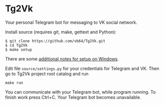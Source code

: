 # Tg2Vk
Your personal Telegram bot for messaging to VK social network.

Install source (requires git, make, gettext and Python):

```
$ git clone https://github.com/vb64/Tg2Vk.git
$ cd Tg2Vk
$ make setup
```

There are some [additional notes for setup on Windows](WINDOWS.md).

Edit file `source/settings.py` for your credentials for Telegram and VK. Then go to Tg2Vk project root catalog and run

```
make run
```

You can communicate with your Telegram bot, while program running. To finish work press Ctrl+C. Your Telegram bot becomes unavailable.
